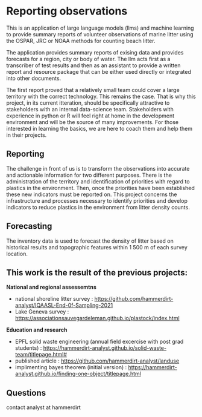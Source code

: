 # Reporting observations

This is an application of large language models (llms) and machine learning to provide summary reports of volunteer observations of marine litter using the OSPAR, JRC or NOAA methods for counting beach litter.

The application provides summary reports of exising data and provides forecasts for a region, city or body of water. The llm acts first as a transcriber of test results and then as an assistant to provide a written report and resource package that can be either used directly or integrated into other documents.

The first report proved that a relatively small team could cover a large territory with the correct technology. 
This remains the case. That is why this project, in its current itteration, should be specifically attractive to stakeholders 
with an internal data-science team. Stakeholders with experience in python or R will feel right at home in the development environment 
and will be the source of many improvements. For those interested in learning the basics, we are here to 
coach them and help them in their projects.

## Reporting

The challenge in front of us is to transform the observations into accurate and actionable information for two different purposes. 
There is the administration of the territory and identification of priorities with regard to plastics in the environment. 
Then, once the priorities have been established these new indicators must be reported on. This project concerns the 
infrastructure and processes necessary to identify priorities and develop indicators to reduce plastics in the 
environment from litter density counts.

## Forecasting 

The inventory data is used to forecast the density of litter based on historical results and topographic features within 
1 500 m of each survey location.

## This work is the result of the previous projects:

__National and regional assessemtns__
* national shoreline litter survey : https://github.com/hammerdirt-analyst/IQAASL-End-0f-Sampling-2021
* Lake Geneva survey : https://associationsauvegardeleman.github.io/plastock/index.html

__Education and research__
* EPFL solid waste engineering (annual field excercise with post grad students) : https://hammerdirt-analyst.github.io/solid-waste-team/titlepage.html#
* published article : https://github.com/hammerdirt-analyst/landuse
* implimenting bayes theorem (initial version) : https://hammerdirt-analyst.github.io/finding-one-object/titlepage.html

## Questions

contact analyst at hammerdirt

